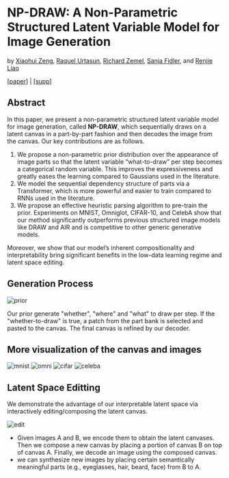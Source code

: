 # NP-DRAW: A Non-Parametric Structured Latent Variable Model for Image Generation 
by [Xiaohui Zeng](https://www.cs.utoronto.ca/xiaohui), [Raquel Urtasun](http://www.cs.toronto.edu/~urtasun/), [Richard Zemel](http://www.cs.toronto.edu/~zemel/inquiry/home.php), [Sanja Fidler](https://www.cs.utoronto.ca/~fidler/), and [Renjie Liao](http://www.cs.toronto.edu/~rjliao/)

[[paper]](https://www.cs.utoronto.ca/~xiaohui/paper/npdraw/npdraw.pdf) | [[supp]](https://www.cs.utoronto.ca/~xiaohui/paper/npdraw/npdraw_supp.pdf)

## Abstract 
In this paper, we present a non-parametric structured latent variable model for image generation, called **NP-DRAW**, which sequentially draws on a latent canvas in a part-by-part fashion and then decodes the image from the canvas. Our key contributions are as follows. 
1) We propose a non-parametric prior distribution over the appearance of image parts so that the latent variable “what-to-draw” per step becomes a categorical random variable. This improves the expressiveness and greatly eases the learning compared to Gaussians used in the literature. 
2) We model the sequential dependency structure of parts via a Transformer, which is more powerful and easier to train compared to RNNs used in the literature. 
3) We propose an effective heuristic parsing algorithm to pre-train the prior. Experiments on MNIST, Omniglot, CIFAR-10, and CelebA show that our method significantly outperforms previous structured image models like DRAW and AIR and is competitive to other generic generative models. 

Moreover, we show that our model’s inherent compositionality and interpretability bring significant benefits in the low-data learning regime and latent space editing.


## Generation Process 
![prior](https://github.com/ZENGXH/NPDRAW/blob/main/docs/npdraw_prior.gif) 

Our prior generate "whether", "where" and "what" to draw per step. If the "whether-to-draw" is true, a patch from the part bank is selected and pasted to the canvas. The final canvas is refined by our decoder. 

## More visualization of the canvas and images 
![mnist](https://user-images.githubusercontent.com/12856437/122693351-7be2d780-d207-11eb-96e9-1ee965bdd3b8.gif)
![omni](https://user-images.githubusercontent.com/12856437/122693350-78e7e700-d207-11eb-9d2b-035d03a17d9f.gif)
![cifar](https://github.com/ZENGXH/NPDRAW/blob/main/docs/cifar.gif) 
![celeba](https://github.com/ZENGXH/NPDRAW/blob/main/docs/celeba_gif.gif) 

## Latent Space Editting 
We demonstrate the advantage of our interpretable latent space via interactively editing/composing the latent canvas. 

![edit](https://user-images.githubusercontent.com/12856437/122693542-47235000-d208-11eb-8d5a-5a26f1edaf33.png)

* Given images A and B, we encode them to obtain the latent canvases. Then we compose a new canvas by placing a portion of canvas B on top of canvas A. Finally, we decode an image using the composed canvas.
* we can synthesize new images by placing certain semantically meaningful parts (e.g., eyeglasses, hair, beard, face) from B to A.
